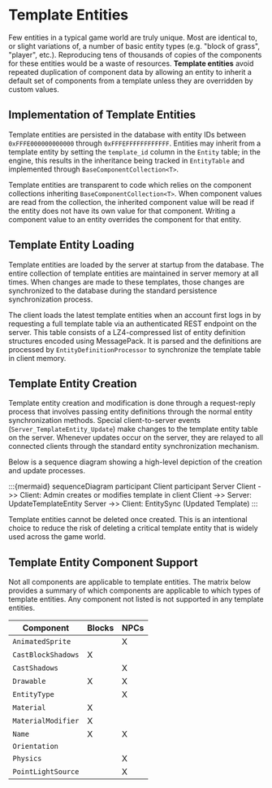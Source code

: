 # Template Entities

Few entities in a typical game world are truly unique. Most are identical to, or slight
variations of, a number of basic entity types (e.g. "block of grass", "player", etc.).
Reproducing tens of thousands of copies of the components for these entities would be
a waste of resources. **Template entities** avoid repeated duplication of component data
by allowing an entity to inherit a default set of components from a template unless they
are overridden by custom values.

## Implementation of Template Entities

Template entities are persisted in the database with entity IDs between
`0xFFFE000000000000` through `0xFFFEFFFFFFFFFFFF`. Entities may inherit from a template
entity by setting the `template_id` column in the `Entity` table; in the engine, this
results in the inheritance being tracked in `EntityTable` and implemented through
`BaseComponentCollection<T>`.

Template entities are transparent to code which relies on the component collections 
inheriting `BaseComponentCollection<T>`. When component values are read from the
collection, the inherited component value will be read if the entity does not have
its own value for that component. Writing a component value to an entity overrides the
component for that entity.

## Template Entity Loading

Template entities are loaded by the server at startup from the database. The entire
collection of template entities are maintained in server memory at all times. When
changes are made to these templates, those changes are synchronized to the database
during the standard persistence synchronization process.

The client loads the latest template entities when an account first logs in
by requesting a full template table via an authenticated REST endpoint on the server. 
This table consists of a LZ4-compressed list of entity definition structures encoded 
using MessagePack. It is parsed and the definitions are processed by 
`EntityDefinitionProcessor` to synchronize the template table in client memory.

## Template Entity Creation

Template entity creation and modification is done through a request-reply process that
involves passing entity definitions through the normal entity synchronization methods.
Special client-to-server events (`Server_TemplateEntity_Update`)
make changes to the template entity table on the server. Whenever updates occur on the
server, they are relayed to all connected clients through the standard entity
synchronization mechanism. 

Below is a sequence diagram showing a high-level depiction of the creation and update 
processes.

:::{mermaid}
sequenceDiagram
    participant Client
    participant Server
    Client ->> Client: Admin creates or modifies template in client
    Client ->> Server: UpdateTemplateEntity
    Server ->> Client: EntitySync (Updated Template)
:::

Template entities cannot be deleted once created. This is an intentional choice to
reduce the risk of deleting a critical template entity that is widely used across
the game world.

## Template Entity Component Support

Not all components are applicable to template entities. The matrix below provides
a summary of which components are applicable to which types of template entities.
Any component not listed is not supported in any template entities.

| Component          | Blocks | NPCs |
| ------------------ | ------ | ---- |
| `AnimatedSprite`   |        | X    |
| `CastBlockShadows` | X      |      |
| `CastShadows`      |        | X    |
| `Drawable`         | X      | X    |
| `EntityType`       |        | X    |
| `Material`         | X      |      |
| `MaterialModifier` | X      |      |
| `Name`             | X      | X    |
| `Orientation`      |        |      |
| `Physics`          |        | X    |
| `PointLightSource` |        | X    |
